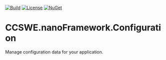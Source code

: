 [![Build](https://github.com/CCSWE-nanoFramework/CCSWE.nanoFramework/actions/workflows/build-solution.yml/badge.svg)](https://github.com/CCSWE-nanoFramework/CCSWE.nanoFramework/actions/workflows/build-solution.yml) [![License](https://img.shields.io/badge/License-MIT-blue.svg)](LICENSE) [![NuGet](https://img.shields.io/nuget/dt/CCSWE.nanoFramework.Configuration.svg?label=NuGet&style=flat&logo=nuget)](https://www.nuget.org/packages/CCSWE.nanoFramework.Configuration/) 

# CCSWE.nanoFramework.Configuration

Manage configuration data for your application.